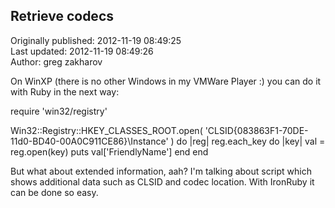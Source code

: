 ## Retrieve codecs  
Originally published: 2012-11-19 08:49:25  
Last updated: 2012-11-19 08:49:26  
Author: greg zakharov  
  
On WinXP (there is no other Windows in my VMWare Player :) you can do it with Ruby in the next way:

require 'win32/registry'

Win32::Registry::HKEY_CLASSES_ROOT.open(
  'CLSID\{083863F1-70DE-11d0-BD40-00A0C911CE86}\Instance'
) do |reg|
  reg.each_key do |key|
    val = reg.open(key)
    puts val['FriendlyName']
  end
end

But what about extended information, aah? I'm talking about script which shows additional data such as CLSID and codec location. With IronRuby it can be done so easy.